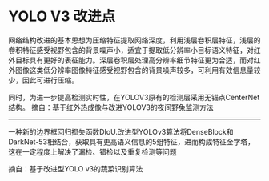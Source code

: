 # YOLO V3 改进点

网络结构改进的基本思想为压缩特征提取网络深度，利用浅层卷积层特征，浅层的卷积特征感受视野包含的背景噪声小，适宜于提取低分辨率小目标语义特征，对红外目标具有更好的表征能力。深层卷积层处理高分辨率细节特征更为合适，而对红外图像这类低分辨率图像特征感受视野包含的背景噪声较多，可利用有效信息量较少，因此可进行压缩。

同时，为进一步提高检测实时性，在YOLOV3原有的检测层采用无锚点CenterNet结构。
摘自：基于红外热成像与改进YOLOV3的夜间野兔监测方法



------

一种新的边界框回归损失函数DIoU.改进型YOLOv3算法将DenseBlock和DarkNet-53相结合，获取具有更高语义信息的5组特征，进而构成特征金字塔，这在一定程度上解决了漏检、错检以及重复检测等问题

摘自：基于改进型YOLO v3的蔬菜识别算法











